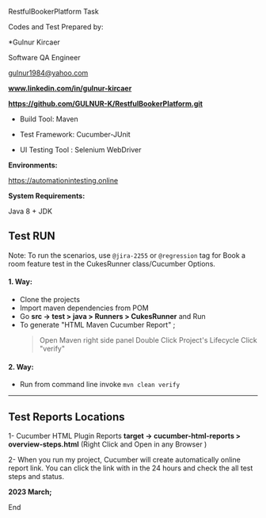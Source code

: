 RestfulBookerPlatform Task

Codes and Test Prepared by:

*Gulnur Kircaer

Software QA Engineer

gulnur1984@yahoo.com

**www.linkedin.com/in/gulnur-kircaer**

**https://github.com/GULNUR-K/RestfulBookerPlatform.git**

- Build Tool: Maven

- Test Framework: Cucumber-JUnit

- UI Testing Tool : Selenium WebDriver

**Environments:**

https://automationintesting.online

**System Requirements:**

Java 8 + JDK

## Test RUN 

Note: To run the scenarios, use `@jira-2255` or `@regression` tag for Book a room feature test in the CukesRunner class/Cucumber Options.

#### 1. Way:
 - Clone the projects
 - Import maven dependencies from POM
 - Go **src -> test > java > Runners > CukesRunner** and Run
 - To generate "HTML Maven Cucumber Report" ; 
    > Open Maven right side panel
    > Double Click Project's Lifecycle
    > Click "verify"
                                                  
#### 2. Way:
 - Run from command line invoke `mvn clean verify` 
 
------------

## Test Reports Locations
1- Cucumber HTML Plugin Reports
**target -> cucumber-html-reports > overview-steps.html** 
(Right Click and Open in any Browser )

2- When you run my project, Cucumber will create automatically online report link. 
You can click the link with in the 24 hours and check the all test steps and status. 

**2023 March;** 

End
